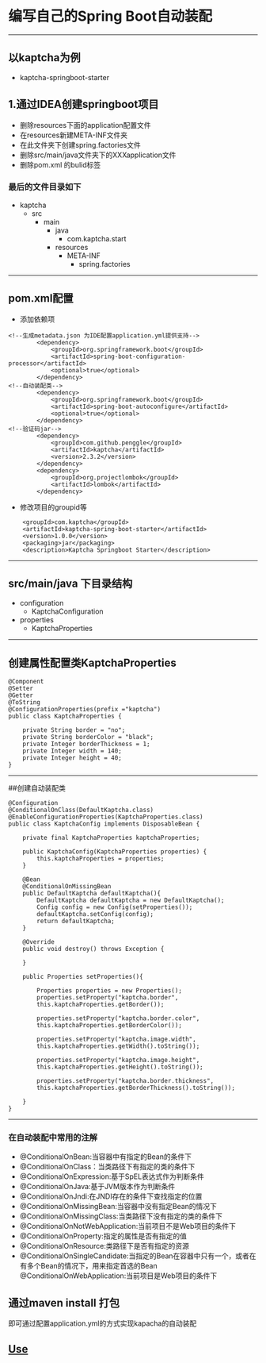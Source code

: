 # 编写自己的Spring Boot自动装配
------------------------------------------------
## 以kaptcha为例
* kaptcha-springboot-starter
## 1.通过IDEA创建springboot项目
 * 删除resources下面的application配置文件
 * 在resources新建META-INF文件夹
 * 在此文件夹下创建spring.factories文件
 * 删除src/main/java文件夹下的XXXapplication文件
 * 删除pom.xml 的bulid标签
### 最后的文件目录如下

* kaptcha
   * src
     * main
       * java
          * com.kaptcha.start
       * resources
          * META-INF  
             * spring.factories
  
--------------------------------------------------------------
## pom.xml配置
* 添加依赖项
```
<!--生成metadata.json 为IDE配置application.yml提供支持-->
        <dependency>
            <groupId>org.springframework.boot</groupId>
            <artifactId>spring-boot-configuration-processor</artifactId>
            <optional>true</optional>
        </dependency>
<!--自动装配类-->
        <dependency>
            <groupId>org.springframework.boot</groupId>
            <artifactId>spring-boot-autoconfigure</artifactId>
            <optional>true</optional>
        </dependency>
<!--验证码jar-->
        <dependency>
            <groupId>com.github.penggle</groupId>
            <artifactId>kaptcha</artifactId>
            <version>2.3.2</version>
        </dependency>
        <dependency>
            <groupId>org.projectlombok</groupId>
            <artifactId>lombok</artifactId>
        </dependency>
```          
* 修改项目的groupid等
```
    <groupId>com.kaptcha</groupId>
    <artifactId>kaptcha-spring-boot-starter</artifactId>
    <version>1.0.0</version>
    <packaging>jar</packaging>
    <description>Kaptcha Springboot Starter</description>
```
-----------------------------------------------------------------------

## src/main/java 下目录结构

  * configuration
     * KaptchaConfiguration
  * properties
     * KaptchaProperties
---------------------------------------------------------------------
## 创建属性配置类KaptchaProperties

```
@Component
@Setter
@Getter
@ToString
@ConfigurationProperties(prefix ="kaptcha")
public class KaptchaProperties {

    private String border = "no";
    private String borderColor = "black";
    private Integer borderThickness = 1;
    private Integer width = 140;
    private Integer height = 40;
}
```
--------------------------------------------------
##创建自动装配类
```
@Configuration
@ConditionalOnClass(DefaultKaptcha.class)
@EnableConfigurationProperties(KaptchaProperties.class)
public class KaptchaConfig implements DisposableBean {

    private final KaptchaProperties kaptchaProperties;

    public KaptchaConfig(KaptchaProperties properties) {
        this.kaptchaProperties = properties;
    }

    @Bean
    @ConditionalOnMissingBean
    public DefaultKaptcha defaultKaptcha(){
        DefaultKaptcha defaultKaptcha = new DefaultKaptcha();
        Config config = new Config(setProperties());
        defaultKaptcha.setConfig(config);
        return defaultKaptcha;
    }

    @Override
    public void destroy() throws Exception {

    }

    public Properties setProperties(){

        Properties properties = new Properties();
        properties.setProperty("kaptcha.border",
        this.kaptchaProperties.getBorder());

        properties.setProperty("kaptcha.border.color",
        this.kaptchaProperties.getBorderColor());

        properties.setProperty("kaptcha.image.width",
        this.kaptchaProperties.getWidth().toString());

        properties.setProperty("kaptcha.image.height",
        this.kaptchaProperties.getHeight().toString());

        properties.setProperty("kaptcha.border.thickness",
        this.kaptchaProperties.getBorderThickness().toString());

    }
}
```
--------------------------------------
### 在自动装配中常用的注解
* @ConditionalOnBean:当容器中有指定的Bean的条件下  
* @ConditionalOnClass：当类路径下有指定的类的条件下  
* @ConditionalOnExpression:基于SpEL表达式作为判断条件  
* @ConditionalOnJava:基于JVM版本作为判断条件  
* @ConditionalOnJndi:在JNDI存在的条件下查找指定的位置  
* @ConditionalOnMissingBean:当容器中没有指定Bean的情况下  
* @ConditionalOnMissingClass:当类路径下没有指定的类的条件下  
* @ConditionalOnNotWebApplication:当前项目不是Web项目的条件下  
* @ConditionalOnProperty:指定的属性是否有指定的值  
* @ConditionalOnResource:类路径下是否有指定的资源  
* @ConditionalOnSingleCandidate:当指定的Bean在容器中只有一个，或者在有多个Bean的情况下，用来指定首选的Bean @ConditionalOnWebApplication:当前项目是Web项目的条件下  
## 通过maven install 打包
即可通过配置application.yml的方式实现kapacha的自动装配

## [Use](https://github.com/netdied/kaptcha-springboot-starter/blob/master/README.md) 